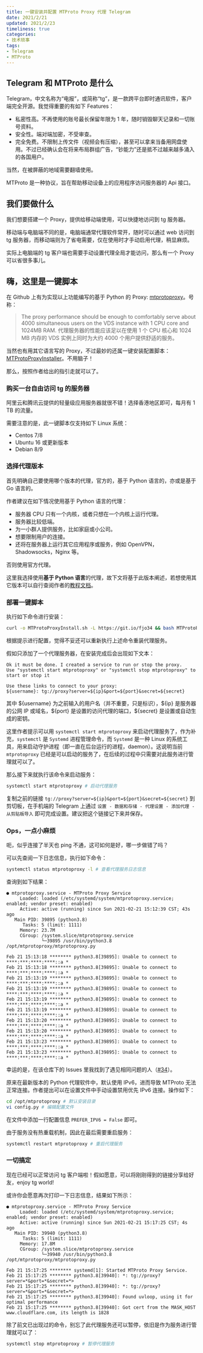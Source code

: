 ```yaml
---
title: 一键安装并配置 MTProto Proxy 代理 Telegram
date: 2021/2/21
updated: 2021/2/23
timeliness: true
categories:
- 技术琐事
tags:
- Telegram
- MTProto
---
```

## Telegram 和 MTProto 是什么

Telegram，中文名称为“电报”，或简称“tg”，是一款跨平台即时通讯软件，客户端完全开源。我觉得重要的有如下 Features：

- 私密性高。不再使用的账号最长保留年限为 1 年，随时销毁聊天记录和一切账号资料。
- 安全性。端对端加密，不受审查。
- 完全免费。不限制上传文件（视频会有压缩），甚至可以拿来当备用网盘使用。不过已经确认会在将来布局群组广告，“钞能力”还是抵不过越来越多涌入的各国用户。

当然，在被屏蔽的地域需要翻墙使用。

MTProto 是一种协议，旨在帮助移动设备上的应用程序访问服务器的 Api 接口。

## 我们要做什么

我们想要搭建一个 Proxy，提供给移动端使用，可以快捷地访问到 tg 服务器。

移动端与电脑端不同的是，电脑端通常代理软件常开，随时可以通过 web 访问到 tg 服务器，而移动端则为了省电需要，仅在使用时才手动启用代理，稍显麻烦。

实际上电脑端的 tg 客户端也需要手动设置代理全局才能访问，那么有一个 Proxy 可以省很多事儿。

## 嗨，这里是一键脚本

在 Github 上有为实现以上功能编写的基于 Python 的 Proxy: [mtprotoproxy](https://github.com/alexbers/mtprotoproxy)。号称：

> The proxy performance should be enough to comfortably serve about 4000 simultaneous users on the VDS instance with 1 CPU core and 1024MB RAM.
> 代理服务器的性能应该足以在使用 1 个 CPU 核心和 1024 MB 内存的 VDS 实例上同时为大约 4000 个用户提供舒适的服务。

当然也有用其它语言写的 Proxy，不过最妙的还属一键安装配置脚本：[MTProtoProxyInstaller](https://github.com/HirbodBehnam/MTProtoProxyInstaller)。不用脑子！

那么，按照作者给出的指引走就可以了。

### 购买一台自由访问 tg 的服务器

阿里云和腾讯云提供的轻量级应用服务器就很不错！选择香港地区即可，每月有 1 TB 的流量。

需要注意的是，此一键脚本仅支持如下 Linux 系统：

- Centos 7/8
- Ubuntu 16 或更新版本
- Debian 8/9

### 选择代理版本

首先明确自己要使用哪个版本的代理，官方的，基于 Python 语言的，亦或是基于 Go 语言的。

作者建议在如下情况使用基于 Python 语言的代理：

- 服务器 CPU 只有一个内核，或者只想在一个内核上运行代理。
- 服务器比较低端。
- 为一小群人提供服务，比如家庭或小公司。
- 想要限制用户的连接。
- 还将在服务器上运行其它应用程序或服务，例如 OpenVPN，Shadowsocks，Nginx 等。

否则使用官方代理。

这里我选择使用**基于 Python 语言**的代理，故下文将基于此版本阐述，若想使用其它版本可以自行查阅作者的[教程文档](https://github.com/HirbodBehnam/MTProtoProxyInstaller#official-script)。

### 部署一键脚本

执行如下命令进行安装：

```bash
curl -o MTProtoProxyInstall.sh -L https://git.io/fjo34 && bash MTProtoProxyInstall.sh
```

根据提示进行配置，觉得不妥还可以重新执行上述命令重装代理服务。

假如只添加了一个代理服务器，在安装完成后会出现如下文本：

```text
Ok it must be done. I created a service to run or stop the proxy.
Use "systemctl start mtprotoproxy" or "systemctl stop mtprotoproxy" to start or stop it

Use these links to connect to your proxy:
${username}: tg://proxy?server=${ip}&port=${port}&secret=${secret}
```

其中 \${username} 为之前输入的用户名（并不重要，只是标识），\${ip} 是服务器的公网 IP 或域名，\${port} 是设置的访问代理的端口，\${secret} 是设置或自动生成的密钥。

这里作者提示可以用 `systemctl start mtprotoproxy` 来启动代理服务了，作为补充，`systemctl` 是 `Systemd` 进程管理命令，而 `Systemd` 是一种 Linux 的系统工具，用来启动守护进程（即一直在后台运行的进程，daemon）。这说明当前 `mtprotoproxy` 已经是可以启动的服务了，在后续的过程中只需要对此服务进行管理就可以了。

那么接下来就执行该命令来启动服务：

```bash
systemctl start mtprotoproxy # 启动代理服务
```

复制之前的链接 `tg://proxy?server=${ip}&port=${port}&secret=${secret}` 到剪切板，在手机端的 Telegram 上通过 `设置 - 数据和存储 - 代理设置 - 添加代理 - 从剪贴板导入` 即可完成设置。建议把这个链接记下来并保存。

### Ops，一点小麻烦

呃，似乎连接了半天也 ping 不通，这可如何是好，哪一步做错了吗？

可以先查阅一下日志信息，执行如下命令：

```bash
systemctl status mtprotoproxy -l # 查看代理服务日志信息
```

查询到如下结果：

```text
● mtprotoproxy.service - MTProto Proxy Service
     Loaded: loaded (/etc/systemd/system/mtprotoproxy.service; enabled; vendor preset: enabled)
     Active: active (running) since Sun 2021-02-21 15:12:39 CST; 43s ago
   Main PID: 39895 (python3.8)
      Tasks: 5 (limit: 1111)
     Memory: 23.7M
     CGroup: /system.slice/mtprotoproxy.service
             └─39895 /usr/bin/python3.8 /opt/mtprotoproxy/mtprotoproxy.py

Feb 21 15:13:18 ******** python3.8[39895]: Unable to connect to ****:***:****:****::a *
Feb 21 15:13:18 ******** python3.8[39895]: Unable to connect to ****:***:****:****::a *
Feb 21 15:13:19 ******** python3.8[39895]: Unable to connect to ****:***:****:****::a *
Feb 21 15:13:19 ******** python3.8[39895]: Unable to connect to ****:***:****:****::a *
Feb 21 15:13:19 ******** python3.8[39895]: Unable to connect to ****:***:****:****::a *
Feb 21 15:13:19 ******** python3.8[39895]: Unable to connect to ****:***:****:****::a *
Feb 21 15:13:20 ******** python3.8[39895]: Unable to connect to ****:***:****:****::a *
Feb 21 15:13:20 ******** python3.8[39895]: Unable to connect to ****:***:****:****::a *
Feb 21 15:13:23 ******** python3.8[39895]: Unable to connect to ****:***:****:****::a *
Feb 21 15:13:23 ******** python3.8[39895]: Unable to connect to ****:***:****:****::a *
```

幸运的是，在该仓库下的 Issues 里我找到了遇见相同问题的人（[#34](https://github.com/HirbodBehnam/MTProtoProxyInstaller/issues/34)）。

原来在最新版本的 Python 代理软件中，默认使用 IPv6，进而导致 MTProto 无法正常连接。作者提出可以在设置文件中手动设置禁用优先 IPv6 连接。操作如下：

```bash
cd /opt/mtprotoproxy # 默认安装目录
vi config.py # 编辑配置文件
```

在文件中添加一行配置信息 `PREFER_IPV6 = False` 即可。

由于服务没有热重载机制，因此在最后需要重启服务：

```bash
systemctl restart mtprotoproxy # 重启代理服务
```

### 一切搞定

现在已经可以正常访问 tg 客户端啦！假如愿意，可以将刚刚得到的链接分享给好友，enjoy tg world!

或许你会愿意再次打印一下日志信息，结果如下所示：

```text
● mtprotoproxy.service - MTProto Proxy Service
     Loaded: loaded (/etc/systemd/system/mtprotoproxy.service; enabled; vendor preset: enabled)
     Active: active (running) since Sun 2021-02-21 15:17:25 CST; 4s ago
   Main PID: 39940 (python3.8)
      Tasks: 5 (limit: 1111)
     Memory: 17.8M
     CGroup: /system.slice/mtprotoproxy.service
             └─39940 /usr/bin/python3.8 /opt/mtprotoproxy/mtprotoproxy.py

Feb 21 15:17:25 ******** systemd[1]: Started MTProto Proxy Service.
Feb 21 15:17:25 ******** python3.8[39940]: *: tg://proxy?server=*&port=*&secret=*>
Feb 21 15:17:25 ******** python3.8[39940]: *: tg://proxy?server=*&port=*&secret=*>
Feb 21 15:17:25 ******** python3.8[39940]: Found uvloop, using it for optimal performance
Feb 21 15:17:25 ******** python3.8[39940]: Got cert from the MASK_HOST www.cloudflare.com, its length is 1828
```

除了前文已出现过的命令，别忘了此代理服务还可以暂停，依旧是作为服务进行管理就可以了：

```bash
systemctl stop mtprotoproxy # 暂停代理服务
```
